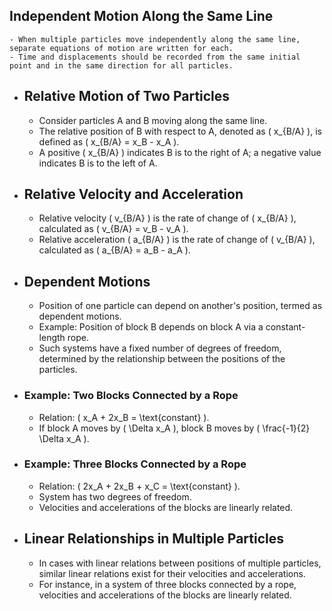 ## Independent Motion Along the Same Line
	- When multiple particles move independently along the same line, separate equations of motion are written for each.
	- Time and displacements should be recorded from the same initial point and in the same direction for all particles.
- ## Relative Motion of Two Particles
	- Consider particles A and B moving along the same line.
	- The relative position of B with respect to A, denoted as \( x_{B/A} \), is defined as \( x_{B/A} = x_B - x_A \).
	- A positive \( x_{B/A} \) indicates B is to the right of A; a negative value indicates B is to the left of A.
- ## Relative Velocity and Acceleration
	- Relative velocity \( v_{B/A} \) is the rate of change of \( x_{B/A} \), calculated as \( v_{B/A} = v_B - v_A \).
	- Relative acceleration \( a_{B/A} \) is the rate of change of \( v_{B/A} \), calculated as \( a_{B/A} = a_B - a_A \).
- ## Dependent Motions
	- Position of one particle can depend on another's position, termed as dependent motions.
	- Example: Position of block B depends on block A via a constant-length rope.
	- Such systems have a fixed number of degrees of freedom, determined by the relationship between the positions of the particles.
- ### Example: Two Blocks Connected by a Rope
	- Relation: \( x_A + 2x_B = \text{constant} \).
	- If block A moves by \( \Delta x_A \), block B moves by \( \frac{-1}{2} \Delta x_A \).
- ### Example: Three Blocks Connected by a Rope
	- Relation: \( 2x_A + 2x_B + x_C = \text{constant} \).
	- System has two degrees of freedom.
	- Velocities and accelerations of the blocks are linearly related.
- ## Linear Relationships in Multiple Particles
	- In cases with linear relations between positions of multiple particles, similar linear relations exist for their velocities and accelerations.
	- For instance, in a system of three blocks connected by a rope, velocities and accelerations of the blocks are linearly related.